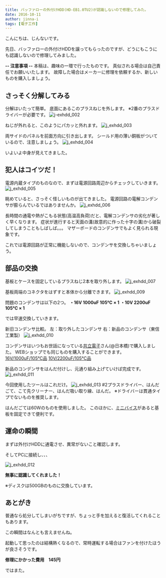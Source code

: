 ```yaml
---
title: バッファローの外付けHDD(HD-EB1.0TU2)が認識しないので修理してみた。
date: 2016-10-11
author: jinna-i
tags: [電子工作]
---
```


こんにちは、じんないです。

先日、バッファローの外付けHDDを譲ってもらったのですが、どうにもこうにも認識しないので修理してみました。

**-- 注意事項 --**
本稿は、趣味の一環で行ったものです。
真似される場合は自己責任でお願いいたします。
故障した場合はメーカーに修理を依頼するか、新しいものを購入しましょう。



## さっそく分解してみる

分解はいたって簡単。
底面にあるこのプラスねじを外します。
※2番のプラスドライバーが必要です。
![j-exhdd_002](images/repair-external-hdd-1.jpg)

ねじが外れると、このようにパカッと外れます。
![j_exhdd_003](images/repair-external-hdd-2.jpg)

両サイドのパネルを前面方向に引き出します。
シールド用の薄い銅板がついているので、注意しましょう。
![j_exhdd_004](images/repair-external-hdd-3.jpg)

いよいよ中身が見えてきました。


## 犯人はコイツだ！

電源内蔵タイプのものなので、まずは電源回路周辺からチェックしていきます。
![j_exhdd_005](images/repair-external-hdd-4.jpg)

眺めていると、さっそく怪しいものが出てきました。
電源回路の電解コンデンサが膨らんでいるではありませんか。
![j_exhdd_006](images/repair-external-hdd-5.jpg)

長時間の通電や熱がこもる状態(高温高負荷)だと、電解コンデンサの劣化が著しく早くなります。
症状が進行すると天面の溝(故意的に作った十字の溝)から破裂してしまうこともしばしば。。。
マザーボードのコンデンサでもよく見られる現象です。

これでは電源回路が正常に機能しないので、コンデンサを交換しちゃいましょう。

## 部品の交換

基板とケースを固定しているプラスねじ2本を取り外します。
![j_exhdd_007](images/repair-external-hdd-6.jpg)

基板両端のコネクタをはずすと本体から分離できます。
![j_exhdd_009](images/repair-external-hdd-7.jpg)

問題のコンデンサは以下の2つ。
**・16V 1000uF 105℃ × 1**
**・10V 2200uF 105℃ × 1**

では早速交換していきます。


新旧コンデンサ比較。
左：取り外したコンデンサ
右：新品のコンデンサ（東信工業製）
![j_exhdd_010](images/repair-external-hdd-8.jpg)

コンデンサはいつもお世話になっている[共立電子](http://silicon.kyohritsu.com/)さん(@日本橋)で購入しました。
WEBショップでも同じものを購入することができます。
[16V/1000uF/105℃品](http://eleshop.jp/shop/g/gE2K121/)
[10V/2200uF/105℃品](http://eleshop.jp/shop/g/g3CE138/)

新品のコンデンサをはんだ付けし、元通り組み上げていけば完成です。
![j_exhdd_011](images/repair-external-hdd-9.jpg)

今回使用したツールはこれだけ。
![j_exhdd_013](images/repair-external-hdd-10.jpg)
#2プラスドライバー、はんだごて、こて先クリーナー、はんだ吸い取り線、はんだ。
※ドライバーは貫通タイプでないものを推奨します。

はんだごては60Wのものを使用しました。
このほかに、[ミニバイス](https://www.amazon.co.jp/%E5%A4%AA%E6%B4%8B%E9%9B%BB%E6%A9%9F%E7%94%A3%E6%A5%AD-goot-ST-80-goo%EF%BD%94-%E3%83%9F%E3%83%8B%E3%83%90%E3%82%A4%E3%82%B9/dp/B001PR1KOM/ref=sr_1_2?ie=UTF8&qid=1475386055&sr=8-2&keywords=%E3%83%9F%E3%83%8B%E3%83%90%E3%82%A4%E3%82%B9)があると基板を固定できて便利です。


## 運命の瞬間

まずは外付けHDDに通電させ、異常がないこと確認します。

そしてPCに接続し、、、

![j_exhdd_012](images/repair-external-hdd-11.png)

**無事に認識してくれました！**

※ディスクは500GBのものに交換しています。


## あとがき

普通なら処分してしまいがちですが、ちょっと手を加えると復活してくれることもあります。

この瞬間はなんとも言えませんね。

起動して思ったのは結構熱くなるので、常時運転する場合はファンを付けたほうが良さそうです。


**修理にかかった費用　145円**


ではまた。

